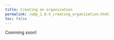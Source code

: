 ```yaml
---
title: Creating an organization
permalink: /wdp_1.0.X_creating_organization.html
toc: false
---
```


Comming soon!
